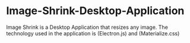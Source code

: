 # Image-Shrink-Desktop-Application
Image Shrink is a Desktop Application that resizes any image. The technology used in the application is (Electron.js) and (Materialize.css)
